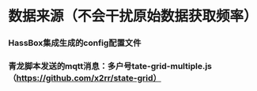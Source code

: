 # 数据来源（不会干扰原始数据获取频率）
### HassBox集成生成的config配置文件
### 青龙脚本发送的mqtt消息：多户号tate-grid-multiple.js（https://github.com/x2rr/state-grid）  

